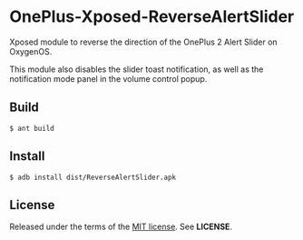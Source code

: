OnePlus-Xposed-ReverseAlertSlider
=================================
Xposed module to reverse the direction of the OnePlus 2 Alert Slider on
OxygenOS.

This module also disables the slider toast notification, as well as the
notification mode panel in the volume control popup.

Build
-----

    $ ant build

Install
-------

    $ adb install dist/ReverseAlertSlider.apk

License
-------
Released under the terms of the
[MIT license](http://tldrlegal.com/license/mit-license). See **LICENSE**.
